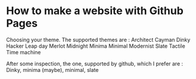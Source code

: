 
# How to make a website with Github Pages

Choosing your theme. 
The supported themes are : Architect Cayman Dinky Hacker Leap day Merlot Midnight Minima Minimal Modernist Slate Tactile Time machine

After some inspection, the one, supported by github, which I prefer are : 
Dinky,  minima (maybe), minimal, slate

